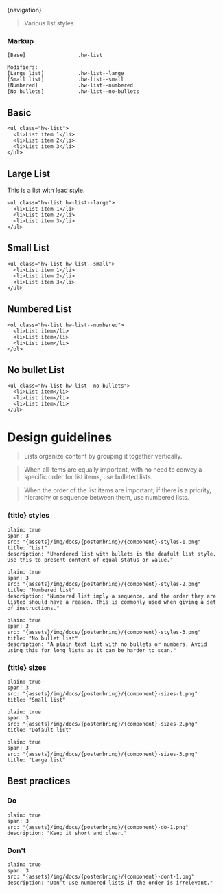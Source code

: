 

{navigation}






> Various list styles




### Markup
```code
[Base]                 .hw-list

Modifiers:
[Large list]           .hw-list--large
[Small list]           .hw-list--small
[Numbered]             .hw-list--numbered
[No bullets]           .hw-list--no-bullets
```



## Basic

```html|plain,light
<ul class="hw-list">
  <li>List item 1</li>
  <li>List item 2</li>
  <li>List item 3</li>
</ul>
```

## Large List
This is a list with lead style.
```html|plain,light
<ul class="hw-list hw-list--large">
  <li>List item 1</li>
  <li>List item 2</li>
  <li>List item 3</li>
</ul>
```


## Small List

```html|plain,light
<ul class="hw-list hw-list--small">
  <li>List item 1</li>
  <li>List item 2</li>
  <li>List item 3</li>
</ul>
```

## Numbered List

```html|plain,light
<ol class="hw-list hw-list--numbered">
  <li>List item</li>
  <li>List item</li>
  <li>List item</li>
</ol>
```

## No bullet List

```html|plain,light
<ul class="hw-list hw-list--no-bullets">
  <li>List item</li>
  <li>List item</li>
  <li>List item</li>
</ul>
```







# Design guidelines

> Lists organize content by grouping it together vertically. 

> When all items are equally important, with no need to convey a specific order for list items, use bulleted lists.

> When the order of the list items are important; if there is a priority, hierarchy or sequence between them, use numbered lists.




### {title} styles
```image
plain: true
span: 3
src: "{assets}/img/docs/{postenbring}/{component}-styles-1.png"
title: "List"
description: "Unordered list with bullets is the deafult list style. Use this to present content of equal status or value."
```
```image
plain: true
span: 3
src: "{assets}/img/docs/{postenbring}/{component}-styles-2.png"
title: "Numbered list"
description: "Numbered list imply a sequence, and the order they are listed should have a reason. This is commonly used when giving a set of instructions."
```
```image
plain: true
span: 3
src: "{assets}/img/docs/{postenbring}/{component}-styles-3.png"
title: "No bullet list"
description: "A plain text list with no bullets or numbers. Avoid using this for long lists as it can be harder to scan."
```





### {title} sizes
```image
plain: true
span: 3
src: "{assets}/img/docs/{postenbring}/{component}-sizes-1.png"
title: "Small list"
```
```image
plain: true
span: 3
src: "{assets}/img/docs/{postenbring}/{component}-sizes-2.png"
title: "Default list"
```
```image
plain: true
span: 3
src: "{assets}/img/docs/{postenbring}/{component}-sizes-3.png"
title: "Large list"
```








## Best practices

### Do

```image
plain: true
span: 3
src: "{assets}/img/docs/{postenbring}/{component}-do-1.png"
description: "Keep it short and clear."
```
### Don't
  
```image
plain: true
span: 3
src: "{assets}/img/docs/{postenbring}/{component}-dont-1.png"
description: "Don’t use numbered lists if the order is irrelevant."
```